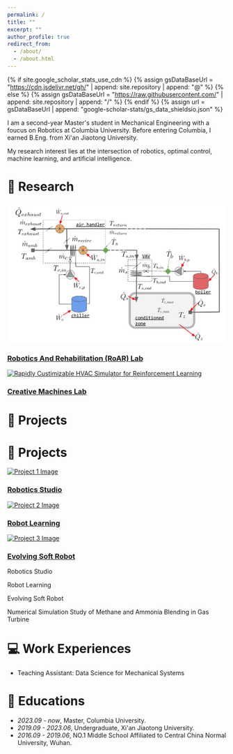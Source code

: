 ```yaml
---
permalink: /
title: ""
excerpt: ""
author_profile: true
redirect_from: 
  - /about/
  - /about.html
---
```


{% if site.google_scholar_stats_use_cdn %}
{% assign gsDataBaseUrl = "https://cdn.jsdelivr.net/gh/" | append: site.repository | append: "@" %}
{% else %}
{% assign gsDataBaseUrl = "https://raw.githubusercontent.com/" | append: site.repository | append: "/" %}
{% endif %}
{% assign url = gsDataBaseUrl | append: "google-scholar-stats/gs_data_shieldsio.json" %}

<span class='anchor' id='about-me'></span>

I am a second-year Master's student in Mechanical Engineering with a foucus on Robotics at Columbia University. Before entering Columbia, I earned B.Eng. from Xi'an Jiaotong University.

My research interest lies at the intersection of robotics, optimal control, machine learning, and artificial intelligence.



# 🤖 Research 
<div class="research-container">
  <div class="research">
    <a href="/research1-page" target="_blank">
      <div class="research-thumbnail">
        <img src="/images/HVAC.png" alt="research 1 Image">
      </div>
      <h3 class="research-title">Robotics And Rehabilitation (RoAR) Lab</h3>
    </a>
  </div>

  <div class="research">
    <a href="/research2-page" target="_blank">
      <div class="research-thumbnail">
        <img src="/assets/images/research2.gif" alt="Rapidly Custimizable HVAC Simulator for Reinforcement Learning">
      </div>
      <h3 class="research-title">Creative Machines Lab</h3>
    </a>
  </div>
  
</div>


# 🤖 Projects 
# 🤖 Projects

<div class="projects-container">
  <div class="project">
    <a href="/project1-page" target="_blank">
      <div class="project-thumbnail">
        <img src="/assets/images/project1.gif" alt="Project 1 Image">
      </div>
      <h3 class="project-title">Robotics Studio</h3>
    </a>
  </div>

  <div class="project">
    <a href="/project2-page" target="_blank">
      <div class="project-thumbnail">
        <img src="/assets/images/project2.gif" alt="Project 2 Image">
      </div>
      <h3 class="project-title">Robot Learning</h3>
    </a>
  </div>

  <div class="project">
    <a href="/project3-page" target="_blank">
      <div class="project-thumbnail">
        <img src="/assets/images/project3.gif" alt="Project 3 Image">
      </div>
      <h3 class="project-title">Evolving Soft Robot</h3>
    </a>
  </div>

  <!-- 继续为其他项目添加类似的代码 -->
</div>

Robotics Studio

Robot Learning

Evolving Soft Robot

Numerical Simulation Study of Methane and Ammonia Blending in Gas Turbine

# 💻 Work Experiences
- Teaching Assistant: Data Science for Mechanical Systems

# 📖 Educations
- *2023.09 - now*, Master, Columbia University.
- *2019.09 - 2023.06*, Undergraduate, Xi'an Jiaotong University.
- *2016.09 - 2019.06*, NO.1 Middle School Affiliated to Central China Normal University, Wuhan. 

